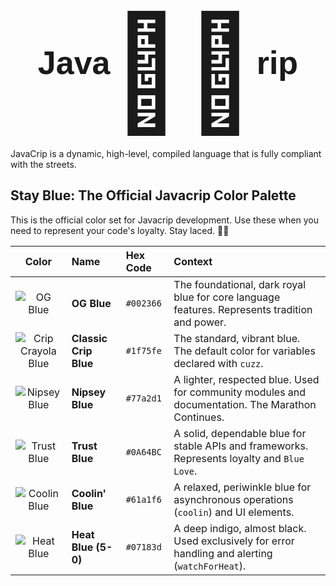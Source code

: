 <p align="center">
  <span style="font-size: 52px; font-weight: bold; font-family: sans-serif;">Java</span>
  <span style="font-size: 180px; vertical-align: middle; margin: 0 -5px;">🤏🏿</span>
  <span style="font-size: 52px; font-weight: bold; font-family: sans-serif;">rip</span>
</p>

JavaCrip is a dynamic, high-level, compiled language that is fully compliant with the streets. 

## Stay Blue: The Official Javacrip Color Palette

This is the official color set for Javacrip development. Use these when you need to represent your code's loyalty. Stay laced.
🤏🏿
<table>
  <thead>
    <tr>
      <th align="center">Color</th>
      <th align="left">Name</th>
      <th align="left">Hex Code</th>
      <th align="left">Context</th>
    </tr>
  </thead>
  <tbody>
    <tr>
      <td align="center"><img src="https://placehold.co/60x40/002366/002366.png" alt="OG Blue"></td>
      <td><b>OG Blue</b></td>
      <td><code>#002366</code></td>
      <td>The foundational, dark royal blue for core language features. Represents tradition and power.</td>
    </tr>
    <tr>
      <td align="center"><img src="https://placehold.co/60x40/1f75fe/1f75fe.png" alt="Crip Crayola Blue"></td>
      <td><b>Classic Crip Blue</b></td>
      <td><code>#1f75fe</code></td>
      <td>The standard, vibrant blue. The default color for variables declared with <code>cuzz</code>.</td>
    </tr>
    <tr>
      <td align="center"><img src="https://placehold.co/60x40/77a2d1/77a2d1.png" alt="Nipsey Blue"></td>
      <td><b>Nipsey Blue</b></td>
      <td><code>#77a2d1</code></td>
      <td>A lighter, respected blue. Used for community modules and documentation. The Marathon Continues.</td>
    </tr>
    <tr>
      <td align="center"><img src="https://placehold.co/60x40/0A64BC/0A64BC.png" alt="Trust Blue"></td>
      <td><b>Trust Blue</b></td>
      <td><code>#0A64BC</code></td>
      <td>A solid, dependable blue for stable APIs and frameworks. Represents loyalty and <code>Blue Love</code>.</td>
    </tr>
     <tr>
      <td align="center"><img src="https://placehold.co/60x40/61a1f6/61a1f6.png" alt="Coolin Blue"></td>
      <td><b>Coolin' Blue</b></td>
      <td><code>#61a1f6</code></td>
      <td>A relaxed, periwinkle blue for asynchronous operations (<code>coolin</code>) and UI elements.</td>
    </tr>
    <tr>
      <td align="center"><img src="https://placehold.co/60x40/07183d/07183d.png" alt="Heat Blue"></td>
      <td><b>Heat Blue (5-0)</b></td>
      <td><code>#07183d</code></td>
      <td>A deep indigo, almost black. Used exclusively for error handling and alerting (<code>watchForHeat</code>).</td>
    </tr>
  </tbody>
</table>
